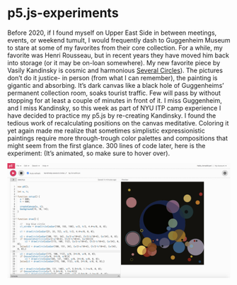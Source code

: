 # p5.js-experiments




Before 2020, if I found myself on Upper East Side in between meetings, events, or weekend tumult, I would frequently dash to Guggenheim Museum to stare at some of my favorites from their core collection. For a while, my favorite was Henri Rousseau, but in recent years they have moved him back into storage (or it may be on-loan somewhere). My new favorite piece by Vasily Kandinsky is cosmic and harmonious [Several Circles](https://www.guggenheim.org/artwork/1992)). The pictures don’t do it justice- in person (from what I can remember), the painting is gigantic and absorbing. It’s dark canvas like a black hole of Guggenheims’ permanent collection room, soaks tourist traffic. Few will pass by without stopping for at least a couple of minutes in front of it. 
I miss Guggenheim, and I miss Kandinsky, so this week as part of NYU ITP camp experience I have decided to practice my p5.js by re-creating Kandinsky. I found the tedious work of recalculating positions on the canvas meditative. Coloring it yet again made me realize that sometimes simplistic expressionistic paintings require more through-trough color palettes and compositions that might seem from the first glance.  300 lines of code later, here is the experiment: (It’s animated, so make sure to hover over).

![](kandinsky.png)
